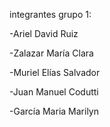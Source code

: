 integrantes grupo 1:

-Ariel David Ruiz

-Zalazar María Clara

-Muriel Elías Salvador

-Juan Manuel Codutti

-García Maria Marilyn
